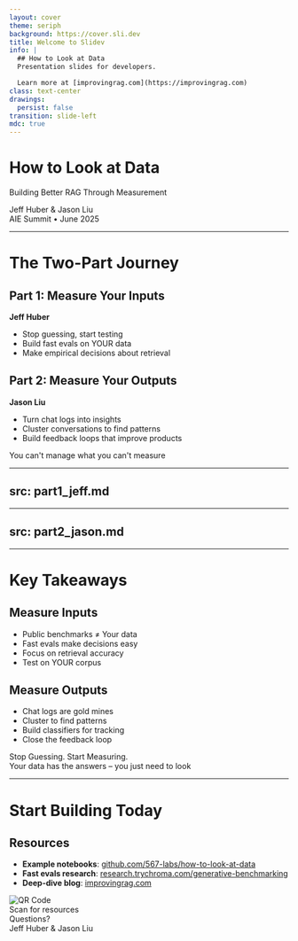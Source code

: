 ```yaml
---
layout: cover
theme: seriph
background: https://cover.sli.dev
title: Welcome to Slidev
info: |
  ## How to Look at Data
  Presentation slides for developers.

  Learn more at [improvingrag.com](https://improvingrag.com)
class: text-center
drawings:
  persist: false
transition: slide-left
mdc: true
---
```


# How to Look at Data

Building Better RAG Through Measurement

<div class="text-xl mt-8 opacity-80">
  Jeff Huber & Jason Liu
</div>

<div class="text-lg mt-4 opacity-60">
  AIE Summit • June 2025
</div>

---

# The Two-Part Journey

<div class="grid grid-cols-2 gap-8 mt-8">

<div class="p-6 bg-blue-50 rounded-lg">

## Part 1: Measure Your Inputs
**Jeff Huber**

<v-clicks>

- Stop guessing, start testing
- Build fast evals on YOUR data
- Make empirical decisions about retrieval

</v-clicks>

</div>

<div class="p-6 bg-green-50 rounded-lg">

## Part 2: Measure Your Outputs
**Jason Liu**

<v-clicks>

- Turn chat logs into insights
- Cluster conversations to find patterns
- Build feedback loops that improve products

</v-clicks>

</div>

</div>

<v-click>

<div class="text-center mt-8 text-xl font-bold text-blue-600">
  You can't manage what you can't measure
</div>

</v-click>

---
src: part1_jeff.md
---


---
src: part2_jason.md
---

---

# Key Takeaways

<div class="grid grid-cols-2 gap-8 mt-8">

<div class="p-6 bg-gray-50 rounded-lg">

## Measure Inputs
- Public benchmarks ≠ Your data
- Fast evals make decisions easy
- Focus on retrieval accuracy
- Test on YOUR corpus

</div>

<div class="p-6 bg-gray-50 rounded-lg">

## Measure Outputs
- Chat logs are gold mines
- Cluster to find patterns
- Build classifiers for tracking
- Close the feedback loop

</div>

</div>

<v-click>

<div class="mt-8 text-center">
  <div class="text-2xl font-bold mb-4">Stop Guessing. Start Measuring.</div>
  <div class="text-lg opacity-80">Your data has the answers – you just need to look</div>
</div>

</v-click>

---

# Start Building Today

<div class="mt-8">

## Resources

- **Example notebooks**: [github.com/567-labs/how-to-look-at-data](https://github.com/567-labs/how-to-look-at-data)
- **Fast evals research**: [research.trychroma.com/generative-benchmarking](https://research.trychroma.com/generative-benchmarking)
- **Deep-dive blog**: [improvingrag.com](http://improvingrag.com/)

</div>

<v-click>

<div class="mt-8 text-center">
  <img src="/images/aie-look-at-data-qrcode.png" alt="QR Code" class="w-48 h-48 mx-auto">
  <div class="mt-2 text-sm opacity-60">Scan for resources</div>
</div>

</v-click>

<v-click>

<div class="mt-8 text-center text-xl">
  <div class="font-bold">Questions?</div>
  <div class="mt-2 opacity-80">Jeff Huber & Jason Liu</div>
</div>

</v-click>